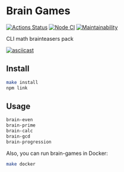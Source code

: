 # Brain Games

[![Actions Status](https://github.com/mihael-stormrage/backend-project-lvl1/workflows/hexlet-check/badge.svg)](https://github.com/mihael-stormrage/backend-project-lvl1/actions)
[![Node CI](https://github.com/mihael-stormrage/backend-project-lvl1/workflows/Node%20CI/badge.svg)](https://github.com/mihael-stormrage/backend-project-lvl1/actions)
[![Maintainability](https://api.codeclimate.com/v1/badges/f591cc7b86e4b4a345eb/maintainability)](https://codeclimate.com/github/mihael-stormrage/backend-project-lvl1/maintainability)

CLI math brainteasers pack

[![asciicast](https://asciinema.org/a/lArG86KKfUePxjImN9bGx6x5B.svg)](https://asciinema.org/a/lArG86KKfUePxjImN9bGx6x5B)

## Install
```sh
make install
npm link
```

## Usage
```sh
brain-even
brain-prime
brain-calc
brain-gcd
brain-progression
```

Also, you can run brain-games in Docker:
```sh
make docker
```
